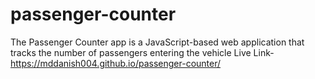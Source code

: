 # passenger-counter
The Passenger Counter app is a JavaScript-based web application that tracks the number of passengers entering the vehicle
Live Link- https://mddanish004.github.io/passenger-counter/
